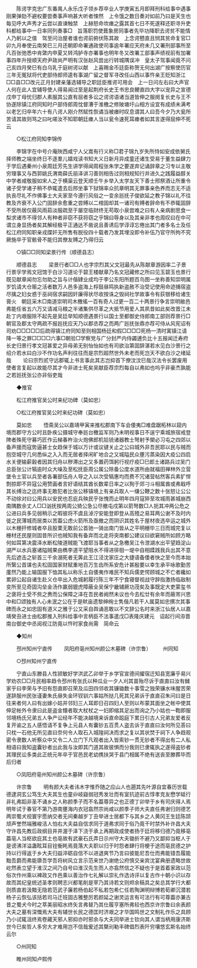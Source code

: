 <!-- { "loadSidebar": true } -->
　　陈谔字克忠广东番禺人永乐戊子领乡荐卒业人学庚寅五月即拜刑科给事中遇事刚果弹劾不避权要尝奏事声响甚大听者悚然　上令饿之数日奏对如前乃曰是天生也每见呼大声秀才云尝以直谏触禁　上赫怒命坎瘗之露其首七日不死遂释还职寻升吏科都给事中一日率同列奏事□　旨落职罚使葺象房同事者先毕功降职去谔贫不能情人乃躬以之值　驾至问治屋者谁也谔前俯伏陈其故　上念谔戆直且悯其贫命复官□卯九月奉使云南癸巳三月还朝即命署通政使司事逾年署应天府未几又署刑部事所至凡百张弛悉中肯綮内申夏又转鸿胪寺亦署事也明年冬又改署工部事声绩视前有加署事四年升授顺天府尹政尚严明有汉张赵风尝出行转城隅误冲　皇太子驾事闻竟不问己亥四月癸巳有白乌乳于庭树谔以献　上喜赐金币廷臣称贺无何出湖广按察使历官三年无冤狱将代吏部侍郎师逵有事湖广留之督军寻改任山西以事忤亲王贬知浙江□□县□□改元正月封建亲藩选辅导之职廷臣推谔可用会　上一日问左右曰大声官人何在此人宜辅导使人得易闻过至是起荆府长史王书忠良鲠直四大字以宠异之宣德戊申丁母忧归郡人素服其公直有屈者多讼之谔谔语诸当道皆伸之服阕复长史与王不协遂除镇江府同知时户部侍郎周忱督漕于淮檄之修陂塘圩山相方设宜有成绩未满考以老乞归卒年六十有八谔人刚介然赋性恢谲当被瘗时叹息谓其人曰吾今夕乃大瓮所苦请其故则骂之曰叱嗟汝不知耶朝廷瘗人当以瓮令速死耳瘗者如其言遂得屈伸不死云 

　　○松江府同知李锦传 

　　李锦字在中号介庵陜西咸宁人父嵩有行义称□君子锦九岁失所恃如安成依舅氏择师教之端坐终日不逐羣儿嬉戏读书知大义日新月异成童还诸生受易于董生益肆力于学后遇秦州小泉周廷芳先生讲学得闻周程张朱学之要遂弃记诵辞章之习专以主敬穷理事又与西郭姚氏渭南薛氏丽泽讲习善则相告过则相规知行并进久之践履益醇关中学者咸敬服如宋人之于横渠云登天顺壬午乡举入太学友天下善士邢祭酒让所重令诸子受学诸子稍不恭辄遣去后邢坐事下狱锦率众抗章明其无罪事亲色养而志无不适执丧尽礼不作佛事士大夫家至今遵行风俗之一变余廵抚子俊欲延之教子锦以礼不往教及齐衰不入公门固辞余愈重之尝赙以二棺固却其一诸司有赙者辞命有不恭辄固辞不受所居仅蔽风雨茹淡服疏至于屡空临财终无苟取小泉尝难之曰有人亲病剧思食一梨求诸市不得邻人有种者非窃不获将窃之乎锦曰辱身以及其亲非孝也周叹曰在中可谓立身显扬者矣其解经极平正通达不凿说且善诱后学谆谆忘倦出其门者多名士及任松江府同知职亲戎牒奸无所售有脱役四十载者乃发其埋没即令补伍乃官守所拘不究厥施卒于官骸骨不能归其僚友赙之乃得归云 

　　○镇□□同知梁景行传（顺德县志） 

　　顺德县志 
　　梁景行者□□人也字宗烈其父文冠最先从陈献章游因率二子景行景孚学焉文冠馆于白沙习道论于碧王楼献章乃名文冠藏修之所曰见玉碧玉也景行既见献章闻勿忘勿助之旨与计偕肄业成均于李公东阳所题百鸟图一坐称善知崇明属岁饥请大仓赈之活者数万人邑多盗海上桴鼓昼鸣执新盗赦不治受记使用命迹捕宿盗尽擒之妇女惑于巫祠宿求嗣因奸廉得状尽收按诛之毁祠社学故事令有荻银移给诸生膏火　朝廷采木□南道崇明司木檄徭一百有奇人过更一百二十两景行争言崇明敝邑弗能任省五六万又请减马粮之半诸集供尽革之大抵节用爱人其夙昔如此矣改晋江未赴丁内艰服除不起先是吴廷举知顺德遇景行以国士至都御史侍郎南工部则荐景行□朝官及郡太守两疏不报廵抚应天乃以郡丞荐之而两广廵抚张鼎亦荐可侍从风宪诏有司劝□□□□□后疏得镇江府同知至则相国杨廷和假□□□□死杨一清时寓镇江请降一等之罪□□□□六事□朝验□学察党与广分封严内侍蠲逋负比十五报闻迁寿府长史归景行孝文冠甚爱之异母弟无别怡怡如也有司欲治第固辞湛若水见白沙景行之绍介若水曰白沙不作功名声利往往而是宗烈超然世外未老而死岂天不欲白沙之绪延哉 
　　论曰宗烈贰守远郡辄上书言事此其志岂抑首下僚汶汶巳哉汉法令长罢废用使者言复起以故能尽其才今非进士死矣吴献臣荐宗烈每自以弗如也呜乎非豪杰孰能之若廵抚张公亦非俗吏哉 

　　◆推官 

　　松江府推官吴公时来纪功碑（莫如忠） 

　　○松江府推官吴公时来纪功碑（莫如忠） 

　　莫如忠 
　　悟斋吴公以嘉靖甲寅来推松郡南下车会倭夷□难盘踞柘林以窥内境而郡守方公时且卧疾公摄城守奉廵台檄监军则乃未明视事日不逞宁乘城旅宿戒登陴者殊死守募巧匠作云梯春杵治火炮佛郎机铅铳诸器教士弩射予槊必习屯之四郊以备声援而寇势逼甚士女趋保于城以万计或议键关止之公曰城外非吾民耶以民与贼而抱空城守几何悉纵之入入而无居者择闲旷地合之又城隘民众壅污蒸染因大疫公四启水关便输薪榖者因其归舟以秽滞出之又多置药饵躬行视疗疫□巳郎土诸路兵过吴门总臣张公计犒逾时众大噪及至松抚臣周公属公除备公度水道所由就福田禅林外立营堡令土官以兵至者各署部伍舟人导之入以次受犒惠均而费不冗诸营帖然客兵素犷悍剽掠即不异寇公用赞画者言好语结其酋长数辈日率之以狥于郊刁斗相属酋或弗戢呼其长缚治之迄终事无敢犯者比张公移镇境上有亲兵取人一缣公鞭之数十张怒让公公不动徐对曰公用兵以安民也忍庇兵殃民乎张愧而止明年四月寇猝至攻城雨甚城崩西南隅数余丈人□□汹抚按两周公猗公急公尽撤屯戍第以箭弩数□人扼其冲两公危之公进曰兵多见弱稍示之暇彼将不虞且淖泞安能登即登从高殪之易耳两公谢不及时内徙之民薄城而居类以苦葢公虑火箭所及亟撤之而阴识其姓名于屋材夜选卒运之城外以木栅扞修城者卒且股栗无敢前公首驰一骑出南门皆从之平明栅毕三日而城完复以栅材还民屋则固昔所识也贼知我有备弃而北走将突南都公建议曰欲窘贼所如顾方略何如耳第决震泽水断松陵道贼能飞渡耶当事者从之急檄吴江令泄湖水出平望趋淀山湖严以水兵塞诸隘贼果由檇李道平望阻水不得进徘徊一堤中自相蹂践我兵出其不意先后遮击之斩首三千余溺死者无筭此王江泾沈家庄之大捷语备倭者快之至今而本始所繄公首谋也夫松固国家财赋重地百万生齿所系安危计甚殷要以幸生承平咏歌勤苦廑然乃能上输国服下恤其私以称乐土自倭夷作难民不知兵儒吏愕顾城之不亡者纔如累卵公起自诸生赴义仓卒出入危城躬履行陈三年不宁食寝督视战守辞指激扬临敌制变所至见奇固沟垒金汤作羸弱貔虎障蔽全吴保宁畿辅厥功茂矣及事既定大吏蒙玺书之褒将士受不赀之赉而公保障之泽在吾民者阙然未议也今去松廿有余年而蔽芾兴思中和□颂独有人心未泯之公在于是畎亩遗黎绅绚士隽偕凡若干人属莫如忠撰次其事碑而永之如忠固有道义之雅于公又采自舆诵恶敢以不文辞公名时来浙江仙居人以嘉靖癸丑进士由松郡推入刑科给事中言柄臣不法事遣戊□表隆庆建元　诏起行间洊晋南台御史中丞阅视江防竟以忤时家食尚需　简命云 

　　◆知州 

　　邳州知州宁直传 
　　凤阳府亳州知州颜公木墓碑（许宗鲁） 
　　州同知 

　　○邳州知州宁直传 

　　宁直山东滕县人性颕敏好学洪武乙卯举于乡学官宣德间擢宿迁知县宽廉乎易兴学劝农□□月民相率趋令邳州有张氏以种瓜业一夕人刈其苗殆尽诉于直直曰汝有雠家乎曰李荣与予旧有怨直即召荣及瓜田四邻收其镰锄数十事雪之独荣镰水味腥苦荣遂辞服州民张谨妻朱氏昼失金环钗钏六事姑所挞几死其兄弟诉于直直召朱问曰是日往来者何人曰有出嫁小姑并邻妇三人耳即日召四妇人至则以布蒙其面坐之帐中使其伸足帐外令隶曰此是盗金镮者取大杖杖之一妇即缩其足出而询之乃小姑也一鞫即服邻境杨氏兄弟五人争产讼经年不能决越境来诉直命跽庭下累日引古人兄弟友爱者反复开谕之五人感悟请不复争上元县人有囊钞五百贯人盗去诉于直直曰汝何所见荅曰只枕一石他无所见直曰奈何令人取石入城隍祠决而求之复以其状焚于祠下人争趋观密令隶数人听察众中又令二人立门下凡观者出入皆索钞一贯无钞者不得出有二人私相语曰我知盗囊钞者出此我与汝即其门道其故彼惧而分我则巳隶辄执之遂得盗钞者其理民讼多类此正统元年卒于官邑民老幼携扶哭于县门相属不绝有送丧至滕葬毕而后归者 

　　○凤阳府亳州知州颜公木墓碑（许宗鲁） 

　　许宗鲁 
　　明有颜大夫者讳木字惟乔随之应山人也遡其先叶源自宜春历世载德逮洞玄公笃生大夫其生也童丱岐嶷弱冠秀发壮而有室抗迹前古惇孝克友懋学砥行非礼弗蹈非圣不诵乡之人称颜季子而不名葢尊异之也正德丁卯举于乡有司庆得人焉明年试于春官不第乃游南壅海内衣冠翕然宗尚咸以颜季子师大夫直任弗谢归则德艺两崇蜀犬视寰宇愿纳交者无间秦越岁丁丑举进士居都下与其乡之人黄冈王生廷陈颉颃声誉然端雅峻洁人怕右大夫益自信求同于道弗求同于俗乃竟干时禁外补许昌大夫守许昌先教后政纲目井井渥于泽下浇于承上再期政成使者扬于廷将移归德乃竟移亳葢亳人当枢欲庇其土也亳故有武豪石氏弄日示州守大夫锄折不避乃又鄙抑当枢人于是谤沸洋溢蛊眩耳目铨衡眊焉竟落大夫职以归于时怨者肆行将梗于途而亳民德之护持以行得返于乡大夫归益淬砺自信不以进退爽节乃言曰彼能尼吾仕而弗能错吾履能黜吾爵而弗能隳吾学吾将树风立言示范来世乃谢绝公府慎交亲宾沈宴典册遗略世故屹然表立望于淮汉之间乃自号曰淮汉先生而人亦翕然信之不疑也于是首着家政以范俗次作州乘以裨政又作邑乘以善治作七礼解以崇礼作选诗评以复古作十朝小识以存故而其纪皇统述圣孝则聘志兴都笔削是宰乃其诗若文则烬余稿具之矣总其学行大都则质直若汲黯无隐若范武子廉若杨伯起不私若包希仁任若陶渊明辩博若荀卿沉潜若杨子云恢弘该括若司马迁班固古雅整厉若颜延之谢灵运言有可法行有可尊葢亦兼古昔之蜀犬今时之萃美丽昭水终矢言弗替乃其仕履亨塞所弗较也西京许宗鲁曰余表颜大夫之墓有深慨焉大夫有辅世长民之德匡时济艰之才华国鸣世之文制礼作乐之具顾乃小试辄沮终焉卷藏天邪人邪抑亦时邪余与大夫同举进士钦向其人谓当柄用康济斯世今巳矣哲人多穷大才难用岂不信哉爰述其槩刓勒丰碑倡烈表阡穷壤悠玄斯名始终云尔 

　　○州同知 

　　睢州同知卢熙传 

